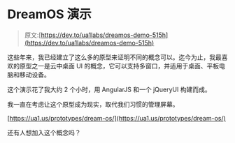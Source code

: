 # DreamOS 演示

> 原文:[https://dev.to/ua1labs/dreamos-demo-515h](https://dev.to/ua1labs/dreamos-demo-515h)

这些年来，我已经建立了这么多的原型来证明不同的概念可以。迄今为止，我最喜欢的原型之一是云中桌面 UI 的概念，它可以支持多窗口，并适用于桌面、平板电脑和移动设备。

这个演示花了我大约 2 个小时，用 AngularJS 和一个 jQueryUI 构建而成。

我一直在考虑让这个原型成为现实，取代我们习惯的管理屏幕。

[https://ua1.us/prototypes/dream-os/](https://ua1.us/prototypes/dream-os/)

还有人想加入这个概念吗？